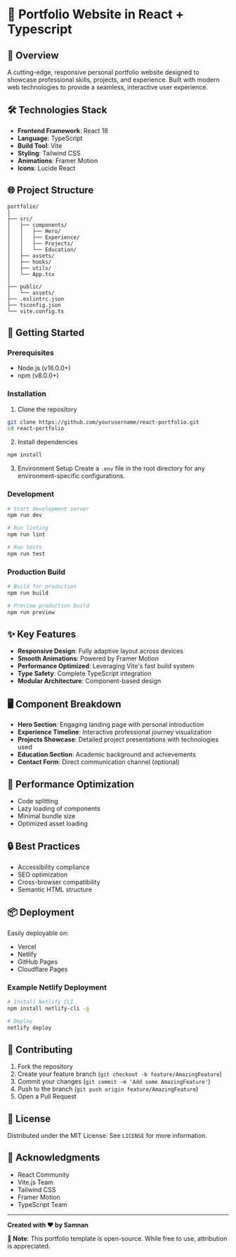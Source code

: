 # 🚀 Portfolio Website in React + Typescript

## 📝 Overview
A cutting-edge, responsive personal portfolio website designed to showcase professional skills, projects, and experience. Built with modern web technologies to provide a seamless, interactive user experience.

## 🛠 Technologies Stack
- **Frontend Framework**: React 18
- **Language**: TypeScript
- **Build Tool**: Vite
- **Styling**: Tailwind CSS
- **Animations**: Framer Motion
- **Icons**: Lucide React

## 🌐 Project Structure
```
portfolio/
│
├── src/
│   ├── components/
│   │   ├── Hero/
│   │   ├── Experience/
│   │   ├── Projects/
│   │   └── Education/
│   ├── assets/
│   ├── hooks/
│   ├── utils/
│   └── App.tsx
│
├── public/
│   └── assets/
├── .eslintrc.json
├── tsconfig.json
└── vite.config.ts
```

## 🚀 Getting Started

### Prerequisites
- Node.js (v16.0.0+)
- npm (v8.0.0+)

### Installation
1. Clone the repository
```bash
git clone https://github.com/yourusername/react-portfolio.git
cd react-portfolio
```

2. Install dependencies
```bash
npm install
```

3. Environment Setup
Create a `.env` file in the root directory for any environment-specific configurations.

### Development
```bash
# Start development server
npm run dev

# Run linting
npm run lint

# Run tests
npm run test
```

### Production Build
```bash
# Build for production
npm run build

# Preview production build
npm run preview
```

## ✨ Key Features
- **Responsive Design**: Fully adaptive layout across devices
- **Smooth Animations**: Powered by Framer Motion
- **Performance Optimized**: Leveraging Vite's fast build system
- **Type Safety**: Complete TypeScript integration
- **Modular Architecture**: Component-based design

## 🖥 Component Breakdown
- **Hero Section**: Engaging landing page with personal introduction
- **Experience Timeline**: Interactive professional journey visualization
- **Projects Showcase**: Detailed project presentations with technologies used
- **Education Section**: Academic background and achievements
- **Contact Form**: Direct communication channel (optional)

## 🧪 Performance Optimization
- Code splitting
- Lazy loading of components
- Minimal bundle size
- Optimized asset loading

## 🔒 Best Practices
- Accessibility compliance
- SEO optimization
- Cross-browser compatibility
- Semantic HTML structure

## 📦 Deployment
Easily deployable on:
- Vercel
- Netlify
- GitHub Pages
- Cloudflare Pages

### Example Netlify Deployment
```bash
# Install Netlify CLI
npm install netlify-cli -g

# Deploy
netlify deploy
```

## 🤝 Contributing
1. Fork the repository
2. Create your feature branch (`git checkout -b feature/AmazingFeature`)
3. Commit your changes (`git commit -m 'Add some AmazingFeature'`)
4. Push to the branch (`git push origin feature/AmazingFeature`)
5. Open a Pull Request

## 📜 License
Distributed under the MIT License. See `LICENSE` for more information.

## 🙏 Acknowledgments
- React Community
- Vite.js Team
- Tailwind CSS
- Framer Motion
- TypeScript Team

---

**Created with ❤️ by Samnan**

**📌 Note**: This portfolio template is open-source. While free to use, attribution is appreciated.
